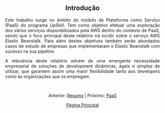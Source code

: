 <h2 align="center"> Introdução </h2> 

<div align="justify">
<p>Este trabalho surge no âmbito do módulo de Plataforma como Serviço (PaaS) do programa UpSkill. Tem como objetivo efetuar uma exploração dos vários serviços disponibilizados pela AWS dentro do contexto de PaaS, sendo que o foco principal deste relatório irá incidir sobre o serviço AWS Elastic Beanstalk. Para além destes objetivos também serão abordados casos de estudo de empresas que implementaram o Elastic Beanstalk com sucesso na sua pipeline.</p>  

<p>A relevância deste relatório advém de uma emergente necessidade empresarial de soluções de development dinâmicas, ágeis e simples de utilizar, que garantem assim uma maior flexibilidade tanto aos developers como às organizações que os empregam.</p> 
</div>

<br>
<div align="center">
<p>Anterior: <a href="https://github.com/MrBen777/Trabalho_PaaS_Grupo_4/blob/main/Componentes/Resumo.md">Resumo<a> | Próximo: <a href="https://github.com/MrBen777/Trabalho_PaaS_Grupo_4/blob/main/Componentes/PaaS.md">PaaS</a></p>
<p><a href="https://github.com/MrBen777/Trabalho_PaaS_Grupo_4/blob/main/README.md">Página Principal</a></p>
</div>
